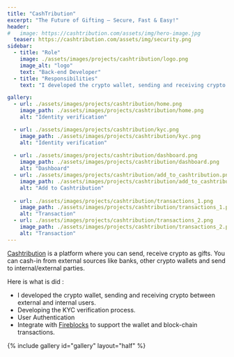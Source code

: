 ```yaml
---
title: "CashTribution"
excerpt: "The Future of Gifting – Secure, Fast & Easy!"
header:
#   image: https://cashtribution.com/assets/img/hero-image.jpg
  teaser: https://cashtribution.com/assets/img/security.png
sidebar:
  - title: "Role"
    image: ./assets/images/projects/cashtribution/logo.png
    image_alt: "logo"
    text: "Back-end Developer"
  - title: "Responsibilities"
    text: "I developed the crypto wallet, sending and receiving crypto between external and internal users. Integrating Fireblocks to support block-chain transactions, job scheduler, KYC verification, etc."

gallery:
  - url: ./assets/images/projects/cashtribution/home.png
    image_path: ./assets/images/projects/cashtribution/home.png
    alt: "Identity verification"

  - url: ./assets/images/projects/cashtribution/kyc.png
    image_path: ./assets/images/projects/cashtribution/kyc.png
    alt: "Identity verification"
  
  - url: ./assets/images/projects/cashtribution/dashboard.png
    image_path: ./assets/images/projects/cashtribution/dashboard.png
    alt: "Dashboard"
  - url: ./assets/images/projects/cashtribution/add_to_cashtribution.png
    image_path: ./assets/images/projects/cashtribution/add_to_cashtribution.png
    alt: "Add to Cashtribution"
  
  - url: ./assets/images/projects/cashtribution/transactions_1.png
    image_path: ./assets/images/projects/cashtribution/transactions_1.png
    alt: "Transaction"
  - url: ./assets/images/projects/cashtribution/transactions_2.png
    image_path: ./assets/images/projects/cashtribution/transactions_2.png
    alt: "Transaction"
---
```


[Cashtribution](https://cashtribution.com) is a platform where you can send, receive crypto as gifts. You can cash-in from external sources like banks, other crypto wallets and send to internal/external parties.

Here is what is did :

- I developed the crypto wallet, sending and receiving crypto between external and internal users.
- Developing the KYC verification process.
- User Authentication 
- Integrate with [Fireblocks](https://www.fireblocks.com/) to support the wallet and block-chain transactions.

{% include gallery id="gallery" layout="half"  %}

<style>
  .sidebar img {
    width: 22%
  }
  
  </style>
